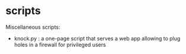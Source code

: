 scripts
=======

Miscellaneous scripts:
 - knock.py : a one-page script that serves a web app allowing to plug holes in a firewall for privileged users
